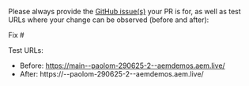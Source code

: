Please always provide the [GitHub issue(s)](../issues) your PR is for, as well as test URLs where your change can be observed (before and after):

Fix #<gh-issue-id>

Test URLs:
- Before: https://main--paolom-290625-2--aemdemos.aem.live/
- After: https://<branch>--paolom-290625-2--aemdemos.aem.live/
